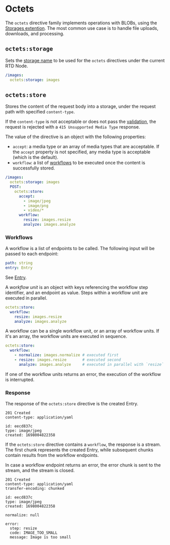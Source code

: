 # Octets

The `octets` directive family implements operations with BLOBs, using the [Storages extention](/extensions/storages).
The most common use case is to handle file uploads, downloads, and processing.

## `octets:storage`

Sets the [storage name](/extensions/storages/readme.md#annotation) to be used for the `octets` directives under the
current
RTD Node.

```yaml
/images:
  octets:storage: images
```

## `octets:store`

Stores the content of the request body into a storage, under the request path with specified `content-type`.

If the `content-type` is not acceptable or does not pass
the [validation](/extensions/storages/readme.md#async-putpath-string-stream-readable-type-string-maybeentry), the
request is rejected with a `415 Unsupported Media Type` response.

The value of the directive is an object with the following properties:

- `accept`: a media type or an array of media types that are acceptable. If the `accept` property is not specified,
  any media type is acceptable (which is the default).
- `workflow`: a list of [workflows](#workflows) to be executed once the content is successfully stored.

```yaml
/images:
  octets:storage: images
  POST:
    octets:store:
      accept:
        - image/jpeg
        - image/png
        - video/*
      workflow:
        resize: images.resize
        analyze: images.analyze
```

### Workflows

A workflow is a list of endpoints to be called.
The following input will be passed to each endpoint:

```yaml
path: string
entry: Entry
```

See [Entry](/extensions/storages/readme.md#entry).

A _workflow unit_ is an object with keys referencing the workflow step identifier, and an endpoint as value.
Steps within a workflow unit are executed in parallel.

```yaml
octets:store:
  workflow:
    resize: images.resize
    analyze: images.analyze
```

A workflow can be a single workflow unit, or an array of workflow units. If it's an array, the workflow units are
executed in sequence.

```yaml
octets:store:
  workflow:
    - normalize: images.normalize # executed first
    - resize: images.resize       # executed second
      analyze: images.analyze     # executed in parallel with `resize`
```

If one of the workflow units returns an error, the execution of the workflow is interrupted.

### Response

The response of the `octets:store` directive is the created Entry.

```
201 Created
content-type: application/yaml

id: eecd837c
type: image/jpeg
created: 1698004822358
```

If the `octets:store` directive contains a `workflow`, the response is a stream. The first chunk represents the created
Entry, while subsequent chunks contain results from the workflow endpoints.

In case a workflow endpoint returns an error, the error chunk is sent to the stream, and the stream is closed.

```
201 Created
content-type: application/yaml
transfer-encoding: chunked

id: eecd837c
type: image/jpeg
created: 1698004822358

normalize: null

error:
  step: resize
  code: IMAGE_TOO_SMALL
  message: Image is too small
```
